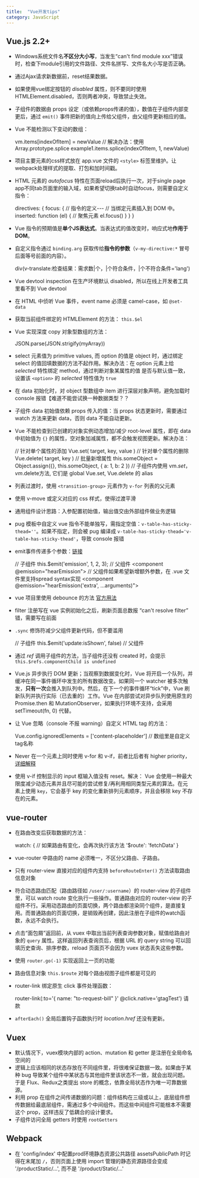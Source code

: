 ```yaml
---
title:  "Vue开发tips"
category: JavaScript
---
```

## Vue.js 2.2+

+ Windows系统文件名**不区分大小写**，当发生“can't find module xxx”错误时，检查下module引用的文件路径、文件名拼写、文件名大小写是否正确。
+ 通过Ajax请求新数据前，reset结果数据。
+ 如果使用vue绑定按钮的 _disabled_ 属性，则不要同时使用 HTMLElement.disabled，否则两者冲突，导致禁止失效。
+ 子组件的数据由 props 设定（或依赖props传递的值），数值在子组件内部变更后，通过 `emit()` 事件把新的值向上传给父组件，由父组件更新相应的值。
+ Vue 不能检测以下变动的数组：

    vm.items[indexOfItem] = newValue
    // 解决办法：使用 Array.prototype.splice
    example1.items.splice(indexOfItem, 1, newValue)

<!--more-->

+ 项目主要元素的css样式放在 app.vue 文件的 `<style>` 标签里维护。让webpack处理样式的提取、打包和加时间戳。
+ HTML 元素的 _autofocus_ 特性在页面reload后执行一次，对于single page app不同tab页面里的输入域，如果希望切换tab时自动focus，则需要自定义指令：

    directives: {
      focus: {
        // 指令的定义---
        // 当绑定元素插入到 DOM 中。
        inserted: function (el) {
          // 聚焦元素
          el.focus()
        }
      }
    }

+ Vue 指令的预期值是**单个JS表达式**。当表达式的值改变时，响应式地**作用于DOM**。
+ 自定义指令通过 `binding.arg` 获取传给**指令的参数**（`v-my-directive:*` 冒号后面等号前面的内容）。

    div(v-translate:检查结果：需求数|个，|个符合条件，|个不符合条件='lang')

+ Vue devtool inspection 在生产环境默认 disabled，所以在线上开发者工具里看不到 Vue devtool
+ 在 HTML 中侦听 Vue 事件，event name 必须是 camel-case，如 `@set-data`
+ 获取当前组件绑定的 HTMLElement 的方法： `this.$el`
+ Vue 实现深度 copy 对象型数组的方法：

    JSON.parse(JSON.strigify(myArray))

+ select 元素值为 primitive values, 而 option 的值是 object 时，通过绑定 select 的值回填数据的方法不起作用。解决办法：在 option 元素上给 _selected_ 特性绑定 method，通过判断对象某属性的值
是否与默认值一致，设置该 `<option>` 的 _selected_ 特性值为 `true`

+ 在 data 初始化时，对 object 型数组中 item 进行深层对象声明，避免加载时 console 报错【难道不能尝试换一种数据类型？？
+ 子组件 data 初始值依赖 props 传入的值：当 props 状态更新时，需要通过 watch 方法来更新 data，否则 data 不能自动更新。
+ Vue 不能检查到已创建的对象实例动态增加/减少 root-level 属性，即在 data 中初始值为 `{}` 的属性，空对象加减属性，都不会触发视图更新。解决办法：

    // 针对单个属性的添加
    Vue.set( target, key, value )
    // 针对单个属性的删除
    Vue.delete( target, key )
    // 批量新增属性
    this.someObject = Object.assign({}, this.someObject, { a: 1, b: 2 })
    // 子组件内使用 vm.$set，vm.$delete方法, 它们是 global Vue.set, Vue.delete 的 alias

+ 列表过渡时，使用 `<transition-group>` 元素作为 `v-for` 列表的父元素
+ 使用 v-move 或定义对应的 css 样式，使得过渡平滑
+ 通用组件设计思路：入参配置初始值，输出值交由外部组件做业务逻辑
+ pug 模板中自定义 vue 指令不能单独写，需指定空值：`v-table-has-sticky-thead=''`。如果不指定，则会被 pug 编译成 `v-table-has-sticky-thead='v-table-has-sticky-thead'`，导致 console 报错
+ emit事件传递多个参数：[链接](https://jsfiddle.net/50wL7mdz/30115/)

    // 子组件
    this.$emit('emission', 1, 2, 3);
    // 父组件
    <component @emission="hearEmission">
    // 父组件如果希望新增额外参数，在 .vue 文件里支持spread syntax实现
    <component @emission="hearEmission('extra', ...arguments)">

+ vue 项目里使用 debounce 的方法 [官方用法](https://cn.vuejs.org/v2/guide/migration.html#%E5%B8%A6%E6%9C%89-debounce-%E7%9A%84-v-model%E7%A7%BB%E9%99%A4)
+ filter 注册写在 vue 实例初始化之后，刷新页面总数报 “can't resolve filter” 错，需要写在前面
+ `.sync` 修饰符减少父组件更新代码，但不要滥用

    // 子组件
    this.$emit('update:isShown', false)
    // 父组件
    <popover :isShown.sync='isShown'></poopover>

+ 通过 _ref_ 调用子组件的方法，当子组件还没有 created 时，会提示 `this.$refs.componentChild is undefined`
+ Vue.js 异步执行 DOM 更新；当观察到数据变化时，Vue 将开启一个队列，并缓冲在同一事件循环中发生的所有数据改变。如果同一个 watcher 被多次触发，**只有一次**会推入到队列中。然后，在下一个的事件循环“tick”中，Vue 刷新队列并执行实际（已去重的）工作。Vue 在内部尝试对异步队列使用原生的 Promise.then 和 MutationObserver，如果执行环境不支持，会采用 setTimeout(fn, 0) 代替。
+ 让 Vue 忽略（console 不报 warning）自定义 HTML tag 的方法：

    Vue.config.ignoredElements = ['content-placeholder'] // 数组里是自定义tag名称

+ Never 在一个元素上同时使用 v-for 和 v-if，前者比后者有 higher priority，[详细解释](https://vuejs.org/v2/style-guide/#Avoid-v-if-with-v-for-essential)
+ 使用 v-if 控制显示的 input 框输入值没有 reset。解决： Vue 会使用一种最大限度减少动态元素并且尽可能的尝试修复/再利用相同类型元素的算法。在元素上使用 `key`，它会基于 key 的变化重新排列元素顺序，并且会移除 key 不存在的元素。

## vue-router

+ 在路由改变后获取数据的方法：

    watch: {
      // 如果路由有变化，会再次执行该方法
      '$route': 'fetchData'
    }
+ vue-router 中路由的 name 必须唯一，不区分父路由、子路由。
+ 只有 router-view 直接对应的组件内支持 `beforeRouteEnter()` 方法读取路由信息对象
+ 符合动态路由匹配（路由路径如 `/user/:username`）的 router-view 的子组件里，可以 watch route 变化执行一些操作。普通路由对应的 router-view 的子组件不行。采用动态路由的页面切换，两个路由都渲染同个组件，是直接复用。而普通路由的页面切换，是销毁再创建，因此注册在子组件的watch函数，永远不会执行。
+ 点击“面包屑”返回前，从 vuex 中取出当前列表查询参数对象，赋值给路由对象的 `query` 属性。这样返回列表查询页后，根据 URL 的 query string 可以回填历史查询、排序参数，reload 页面页不会因为 vuex 状态丢失这些参数。
+ 使用 `router.go(-1)` 实现返回上一页的功能
+ 路由信息对象 `this.$route` 对每个路由视图子组件都是可见的
+ router-link 绑定原生 click 事件处理函数：

    router-link(:to='{ name: "to-request-bill" }' @click.native='gtagTest') 请款

+ `afterEach()` 全局后置钩子函数执行时 _location.href_ 还没有更新。

## Vuex

+ 默认情况下，vuex模块内部的 action、mutation 和 getter 是注册在全局命名空间的
+ 逻辑上应该相同的状态存放在不同组件里，将很难保证数据一致。如果由于某种 bug 导致某个组件中某状态与其他组件里该状态不一致，就会出现问题。于是 Flux、Redux之类提出 store 的概念，依靠全局状态作为唯一可靠数据源。
+ 利用 prop 在组件之间传递数据的问题：组件结构在三级或以上，底层组件想传数据给最底层组件，需通过多个中间组件。而这些中间组件可能根本不需要这个 prop，这样违反了低耦合的设计要求。
+ 子组件访问全局 getters 时使用 `rootGetters`

## Webpack

+ 在 'config/index' 中配置prod环境静态资源公共路径 assetsPublicPath 时记得在末尾加 `/`，否则页面上使用 import 管理的静态资源路径会变成 '/productStatic/...', 而不是 '/product/Static/...'
